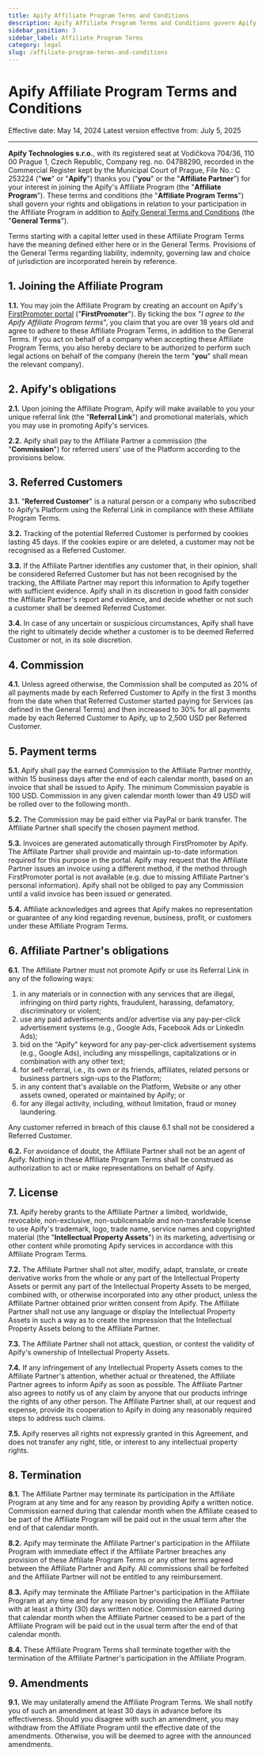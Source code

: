 ```yaml
---
title: Apify Affiliate Program Terms and Conditions
description: Apify Affiliate Program Terms and Conditions govern Apify's affiliate partnership program.
sidebar_position: 3
sidebar_label: Affiliate Program Terms
category: legal
slug: /affiliate-program-terms-and-conditions
---
```


# Apify Affiliate Program Terms and Conditions

<!-- vale off -->

Effective date: May 14, 2024
Latest version effective from: July 5, 2025

---

**Apify Technologies s.r.o.**, with its registered seat at Vodičkova 704/36, 110 00 Prague 1, Czech Republic, Company reg. no. 04788290, recorded in the Commercial Register kept by the Municipal Court of Prague, File No.: C 253224 ("**we**" or "**Apify**") thanks you ("**you**" or the "**Affiliate Partner**") for your interest in joining the Apify's Affiliate Program (the "**Affiliate Program**"). These terms and conditions (the "**Affiliate Program Terms**") shall govern your rights and obligations in relation to your participation in the Affiliate Program in addition to [Apify General Terms and Conditions](general-terms-and-conditions.md) (the "**General Terms**").

Terms starting with a capital letter used in these Affiliate Program Terms have the meaning defined either here or in the General Terms. Provisions of the General Terms regarding liability, indemnity, governing law and choice of jurisdiction are incorporated herein by reference.

## 1. Joining the Affiliate Program

**1.1.** You may join the Affiliate Program by creating an account on Apify's [FirstPromoter portal](https://apify.firstpromoter.com/) ("**FirstPromoter**"). By ticking the box "_I agree to the Apify Affiliate Program terms_", you claim that you are over 18 years old and agree to adhere to these Affiliate Program Terms, in addition to the General Terms. If you act on behalf of a company when accepting these Affiliate Program Terms, you also hereby declare to be authorized to perform such legal actions on behalf of the company (herein the term "**you**" shall mean the relevant company).

## 2. Apify's obligations

**2.1.** Upon joining the Affiliate Program, Apify will make available to you your unique referral link (the "**Referral Link**") and promotional materials, which you may use in promoting Apify's services.

**2.2.** Apify shall pay to the Affiliate Partner a commission (the "**Commission**") for referred users' use of the Platform according to the provisions below.

## 3. Referred Customers

**3.1.** "**Referred Customer**" is a natural person or a company who subscribed to Apify's Platform using the Referral Link in compliance with these Affiliate Program Terms.

**3.2.** Tracking of the potential Referred Customer is performed by cookies lasting 45 days. If the cookies expire or are deleted, a customer may not be recognised as a Referred Customer.

**3.3.** If the Affiliate Partner identifies any customer that, in their opinion, shall be considered Referred Customer but has not been recognised by the tracking, the Affiliate Partner may report this information to Apify together with sufficient evidence. Apify shall in its discretion in good faith consider the Affiliate Partner's report and evidence, and decide whether or not such a customer shall be deemed Referred Customer.

**3.4.** In case of any uncertain or suspicious circumstances, Apify shall have the right to ultimately decide whether a customer is to be deemed Referred Customer or not, in its sole discretion.

## 4. Commission

**4.1.** Unless agreed otherwise, the Commission shall be computed as 20% of all payments made by each Referred Customer to Apify in the first 3 months from the date when that Referred Customer started paying for Services (as defined in the General Terms) and then increased to 30% for all payments made by each Referred Customer to Apify, up to 2,500 USD per Referred Customer.

## 5. Payment terms

**5.1.** Apify shall pay the earned Commission to the Affiliate Partner monthly, within 15 business days after the end of each calendar month, based on an invoice that shall be issued to Apify. The minimum Commission payable is 100 USD. Commission in any given calendar month lower than 49 USD will be rolled over to the following month.

**5.2.** The Commission may be paid either via PayPal or bank transfer. The Affiliate Partner shall specify the chosen payment method.

**5.3.** Invoices are generated automatically through FirstPromoter by Apify. The Affiliate Partner shall provide and maintain up-to-date information required for this purpose in the portal. Apify may request that the Affiliate Partner issues an invoice using a different method, if the method through FirstPromoter portal is not available (e.g. due to missing Affiliate Partner's personal information). Apify shall not be obliged to pay any Commission until a valid invoice has been issued or generated.

**5.4.** Affiliate acknowledges and agrees that Apify makes no representation or guarantee of any kind regarding revenue, business, profit, or customers under these Affiliate Program Terms.

## 6. Affiliate Partner's obligations

**6.1.** The Affiliate Partner must not promote Apify or use its Referral Link in any of the following ways:

1. in any materials or in connection with any services that are illegal, infringing on third party rights, fraudulent, harassing, defamatory, discriminatory or violent;
2. use any paid advertisements and/or advertise via any pay-per-click advertisement systems (e.g., Google Ads, Facebook Ads or LinkedIn Ads);
3. bid on the "Apify" keyword for any pay-per-click advertisement systems (e.g., Google Ads), including any misspellings, capitalizations or in combination with any other text;
4. for self-referral, i.e., its own or its friends, affiliates, related persons or business partners sign-ups to the Platform;
5. in any content that's available on the Platform, Website or any other assets owned, operated or maintained by Apify; or
6. for any illegal activity, including, without limitation, fraud or money laundering.

Any customer referred in breach of this clause 6.1 shall not be considered a Referred Customer.

**6.2.** For avoidance of doubt, the Affiliate Partner shall not be an agent of Apify. Nothing in these Affiliate Program Terms shall be construed as authorization to act or make representations on behalf of Apify.

## 7. License

**7.1.** Apify hereby grants to the Affiliate Partner a limited, worldwide, revocable, non-exclusive, non-sublicensable and non-transferable license to use Apify's trademark, logo, trade name, service names and copyrighted material (the "**Intellectual Property Assets**") in its marketing, advertising or other content while promoting Apify services in accordance with this Affiliate Program Terms.

**7.2.** The Affiliate Partner shall not alter, modify, adapt, translate, or create derivative works from the whole or any part of the Intellectual Property Assets or permit any part of the Intellectual Property Assets to be merged, combined with, or otherwise incorporated into any other product, unless the Affiliate Partner obtained prior written consent from Apify. The Affiliate Partner shall not use any language or display the Intellectual Property Assets in such a way as to create the impression that the Intellectual Property Assets belong to the Affiliate Partner.

**7.3.** The Affiliate Partner shall not attack, question, or contest the validity of Apify's ownership of Intellectual Property Assets.

**7.4.** If any infringement of any Intellectual Property Assets comes to the Affiliate Partner's attention, whether actual or threatened, the Affiliate Partner agrees to inform Apify as soon as possible. The Affiliate Partner also agrees to notify us of any claim by anyone that our products infringe the rights of any other person. The Affiliate Partner shall, at our request and expense, provide its cooperation to Apify in doing any reasonably required steps to address such claims.

**7.5.** Apify reserves all rights not expressly granted in this Agreement, and does not transfer any right, title, or interest to any intellectual property rights.

## 8. Termination

**8.1.** The Affiliate Partner may terminate its participation in the Affiliate Program at any time and for any reason by providing Apify a written notice. Commission earned during that calendar month when the Affiliate ceased to be part of the Affiliate Program will be paid out in the usual term after the end of that calendar month.

**8.2.** Apify may terminate the Affiliate Partner's participation in the Affiliate Program with immediate effect if the Affiliate Partner breaches any provision of these Affiliate Program Terms or any other terms agreed between the Affiliate Partner and Apify. All commissions shall be forfeited and the Affiliate Partner will not be entitled to any reimbursement.

**8.3.** Apify may terminate the Affiliate Partner's participation in the Affiliate Program at any time and for any reason by providing the Affiliate Partner with at least a thirty (30) days written notice. Commission earned during that calendar month when the Affiliate Partner ceased to be a part of the Affiliate Program will be paid out in the usual term after the end of that calendar month.

**8.4.** These Affiliate Program Terms shall terminate together with the termination of the Affiliate Partner's participation in the Affiliate Program.

## 9. Amendments

**9.1.** We may unilaterally amend the Affiliate Program Terms. We shall notify you of such an amendment at least 30 days in advance before its effectiveness. Should you disagree with such an amendment, you may withdraw from the Affiliate Program until the effective date of the amendments. Otherwise, you will be deemed to agree with the announced amendments.

